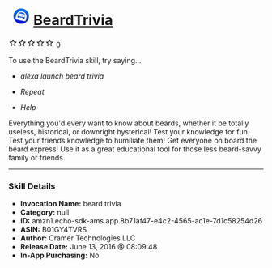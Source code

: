 # &nbsp;<img src="skill_icon" alt="BeardTrivia icon" width="36"> [BeardTrivia](http://alexa.amazon.com/#skills/amzn1.echo-sdk-ams.app.8b71af47-e4c2-4565-ac1e-7d1c58254d26)
![0 stars](../../images/ic_star_border_black_18dp_1x.png)![0 stars](../../images/ic_star_border_black_18dp_1x.png)![0 stars](../../images/ic_star_border_black_18dp_1x.png)![0 stars](../../images/ic_star_border_black_18dp_1x.png)![0 stars](../../images/ic_star_border_black_18dp_1x.png) 0

To use the BeardTrivia skill, try saying...

* *alexa launch beard trivia*

* *Repeat*

* *Help*

Everything you'd every want to know about beards, whether it be totally useless, historical, or downright hysterical! Test your knowledge for fun.  Test your friends knowledge to humiliate them! Get everyone on board the beard express!  Use it as a great educational tool for those less beard-savvy family or friends.

***

### Skill Details

* **Invocation Name:** beard trivia
* **Category:** null
* **ID:** amzn1.echo-sdk-ams.app.8b71af47-e4c2-4565-ac1e-7d1c58254d26
* **ASIN:** B01GY4TVRS
* **Author:** Cramer Technologies LLC
* **Release Date:** June 13, 2016 @ 08:09:48
* **In-App Purchasing:** No
